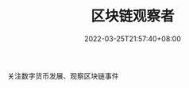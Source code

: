 ﻿---
weight: 
title: "区块链观察者"
description: "关注数字货币发展、观察区块链事件"
date: 2022-03-25T21:57:40+08:00
lastmod: 2022-03-25T16:45:40+08:00
draft: false
authors: ["Metabd"]
featuredImage: "qukuailianguanchazhe.jpg"
link: ""
tags: ["微信公众号","区块链观察者"]
categories: ["navigation"]
navigation: ["微信公众号"]
lightgallery: true
toc: true
pinned: false
recommend: false
recommend1: false
---
关注数字货币发展、观察区块链事件
